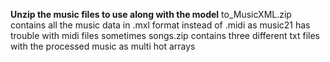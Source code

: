 **Unzip the music files to use along with the model**
to_MusicXML.zip contains all the music data in .mxl format instead of .midi as music21 has trouble with midi files sometimes
songs.zip contains three different txt files with the processed music as multi hot arrays
